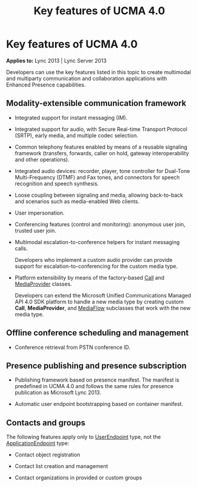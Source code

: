﻿---
title: Key features of UCMA 4.0
TOCTitle: Key features of UCMA 4.0
ms:assetid: 7d496be2-794a-4989-82a6-51cb840b964d
ms:mtpsurl: https://msdn.microsoft.com/en-us/library/Dn465947(v=office.15)
ms:contentKeyID: 57102440
ms.date: 07/25/2014
mtps_version: v=office.15
---

# Key features of UCMA 4.0


**Applies to:** Lync 2013 | Lync Server 2013

 

Developers can use the key features listed in this topic to create multimodal and multiparty communication and collaboration applications with Enhanced Presence capabilities.

## Modality-extensible communication framework

  - Integrated support for instant messaging (IM).

  - Integrated support for audio, with Secure Real-time Transport Protocol (SRTP), early media, and multiple codec selection.

  - Common telephony features enabled by means of a reusable signaling framework (transfers, forwards, caller on hold, gateway interoperability and other operations).

  - Integrated audio devices: recorder, player, tone controller for Dual-Tone Multi-Frequency (DTMF) and Fax tones, and connectors for speech recognition and speech synthesis.

  - Loose coupling between signaling and media, allowing back-to-back and scenarios such as media-enabled Web clients.

  - User impersonation.

  - Conferencing features (control and monitoring): anonymous user join, trusted user join.

  - Multimodal escalation-to-conference helpers for instant messaging calls.
    
    Developers who implement a custom audio provider can provide support for escalation-to-conferencing for the custom media type.

  - Platform extensibility by means of the factory-based [Call](https://msdn.microsoft.com/en-us/library/hh384235\(v=office.15\)) and [MediaProvider](https://msdn.microsoft.com/en-us/library/hh383767\(v=office.15\)) classes.
    
    Developers can extend the Microsoft Unified Communications Managed API 4.0 SDK platform to handle a new media type by creating custom **Call**, **MediaProvider**, and [MediaFlow](https://msdn.microsoft.com/en-us/library/hh366262\(v=office.15\)) subclasses that work with the new media type.

## Offline conference scheduling and management

  - Conference retrieval from PSTN conference ID.

## Presence publishing and presence subscription

  - Publishing framework based on presence manifest. The manifest is predefined in UCMA 4.0 and follows the same rules for presence publication as Microsoft Lync 2013.

  - Automatic user endpoint bootstrapping based on container manifest.

## Contacts and groups

The following features apply only to [UserEndpoint](https://msdn.microsoft.com/en-us/library/hh348819\(v=office.15\)) type, not the [ApplicationEndpoint](https://msdn.microsoft.com/en-us/library/hh384825\(v=office.15\)) type:

  - Contact object registration

  - Contact list creation and management

  - Contact organizations in provided or custom groups

